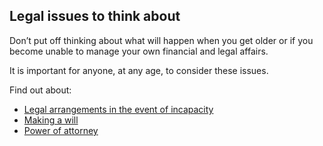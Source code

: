 ##  Legal issues to think about

Don’t put off thinking about what will happen when you get older or if you
become unable to manage your own financial and legal affairs.

It is important for anyone, at any age, to consider these issues.

Find out about:

  * [ Legal arrangements in the event of incapacity ](/en/health/legal-matters-and-health/legal-arrangements-for-incapacity/)
  * [ Making a will ](/en/death/before-a-death/making-a-will/)
  * [ Power of attorney ](/en/death/before-a-death/power-of-attorney/)
